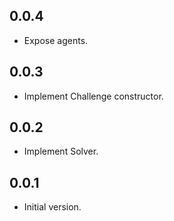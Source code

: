 ## 0.0.4

- Expose agents.

## 0.0.3

- Implement Challenge constructor.

## 0.0.2

- Implement Solver.

## 0.0.1

- Initial version.
